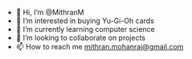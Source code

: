 - 👋 Hi, I’m @MithranM
- 👀 I’m interested in buying Yu-Gi-Oh cards
- 🌱 I’m currently learning computer science
- 💞️ I’m looking to collaborate on projects
- 📫 How to reach me mithran.mohanraj@gmail.com

<!---
MithranM/MithranM is a ✨ special ✨ repository because its `README.md` (this file) appears on your GitHub profile.
You can click the Preview link to take a look at your changes.
--->
